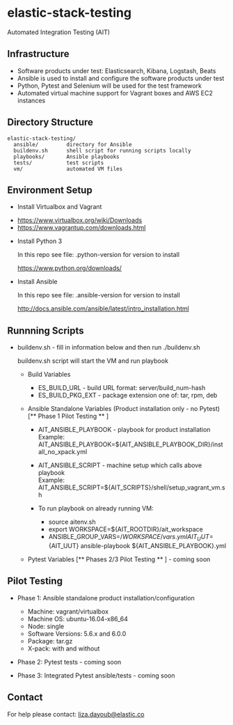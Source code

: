 # elastic-stack-testing

Automated Integration Testing (AIT)

## Infrastructure

 - Software products under test: Elasticsearch, Kibana, Logstash, Beats
 - Ansible is used to install and configure the software products under test
 - Python, Pytest and Selenium will be used for the test framework
 - Automated virtual machine support for Vagrant boxes and AWS EC2 instances

## Directory Structure

```
elastic-stack-testing/
  ansible/         directory for Ansible
  buildenv.sh      shell script for running scripts locally
  playbooks/       Ansible playbooks
  tests/           test scripts
  vm/              automated VM files
```

## Environment Setup

 * Install Virtualbox and Vagrant

  - https://www.virtualbox.org/wiki/Downloads
  - https://www.vagrantup.com/downloads.html

* Install Python 3

  In this repo see file: .python-version for version to install

  https://www.python.org/downloads/

* Install Ansible

  In this repo see file: .ansible-version for version to install

  http://docs.ansible.com/ansible/latest/intro_installation.html

## Runnning Scripts

* buildenv.sh - fill in information below and then run ./buildenv.sh   

  buildenv.sh script will start the VM and run playbook

  - Build Variables
    - ES_BUILD_URL - build URL format: server/build_num-hash   
    - ES_BUILD_PKG_EXT - package extension one of: tar, rpm, deb


  - Ansible Standalone Variables (Product installation only - no Pytest) [** Phase 1 Pilot Testing ** ]
    - AIT_ANSIBLE_PLAYBOOK - playbook for product installation   
      Example: AIT_ANSIBLE_PLAYBOOK=${AIT_ANSIBLE_PLAYBOOK_DIR}/install_no_xpack.yml

    - AIT_ANSIBLE_SCRIPT - machine setup which calls above playbook      
      Example: AIT_ANSIBLE_SCRIPT=${AIT_SCRIPTS}/shell/setup_vagrant_vm.sh   

    - To run playbook on already running VM:
        - source aitenv.sh
        - export WORKSPACE=${AIT_ROOTDIR}/ait_workspace
        - ANSIBLE_GROUP_VARS=/${WORKSPACE}/vars.yml AIT_UUT=${AIT_UUT} ansible-playbook ${AIT_ANSIBLE_PLAYBOOK}.yml


  - Pytest Variables [** Phases 2/3 Pilot Testing ** ] - coming soon

## Pilot Testing

  - Phase 1: Ansible standalone product installation/configuration
      - Machine: vagrant/virtualbox
      - Machine OS: ubuntu-16.04-x86_64
      - Node: single
      - Software Versions: 5.6.x and 6.0.0
      - Package: tar.gz
      - X-pack: with and without  


  - Phase 2: Pytest tests - coming soon

  - Phase 3: Integrated Pytest ansible/tests - coming soon

## Contact

  For help please contact: liza.dayoub@elastic.co
